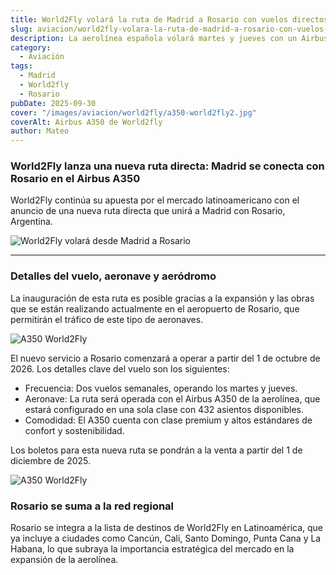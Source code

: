 ```yaml
---
title: World2Fly volará la ruta de Madrid a Rosario con vuelos directos
slug: aviacion/world2fly-volara-la-ruta-de-madrid-a-rosario-con-vuelos-directos
description: La aerolínea española volará martes y jueves con un Airbus A350.
category:
  - Aviación
tags:
  - Madrid
  - World2fly
  - Rosario
pubDate: 2025-09-30
cover: "/images/aviacion/world2fly/a350-world2fly2.jpg"
coverAlt: Airbus A350 de World2fly
author: Mateo
---
```


### World2Fly lanza una nueva ruta directa: Madrid se conecta con Rosario en el Airbus A350

World2Fly continúa su apuesta por el mercado latinoamericano con el anuncio de una nueva ruta directa que unirá a Madrid con Rosario, Argentina.

![World2Fly volará desde Madrid a Rosario](/images/aviacion/world2fly/G2ARxkWXYAAeLSY.jpg)

***

### Detalles del vuelo, aeronave y aeródromo

La inauguración de esta ruta es posible gracias a la expansión y las obras que se están realizando actualmente en el aeropuerto de Rosario, que permitirán el tráfico de este tipo de aeronaves.

![A350 World2Fly](/images/aviacion/world2fly/a350-world2fly.webp)

El nuevo servicio a Rosario comenzará a operar a partir del 1 de octubre de 2026. Los detalles clave del vuelo son los siguientes:

* Frecuencia: Dos vuelos semanales, operando los martes y jueves.
* Aeronave: La ruta será operada con el Airbus A350 de la aerolínea, que estará configurado en una sola clase con 432 asientos disponibles.
* Comodidad: El A350 cuenta con clase premium y altos estándares de confort y sostenibilidad.

Los boletos para esta nueva ruta se pondrán a la venta a partir del 1 de diciembre de 2025.

![A350 World2Fly](/images/aviacion/world2fly/a350-world3.avif)

### Rosario se suma a la red regional

Rosario se integra a la lista de destinos de World2Fly en Latinoamérica, que ya incluye a ciudades como Cancún, Cali, Santo Domingo, Punta Cana y La Habana, lo que subraya la importancia estratégica del mercado en la expansión de la aerolínea.
